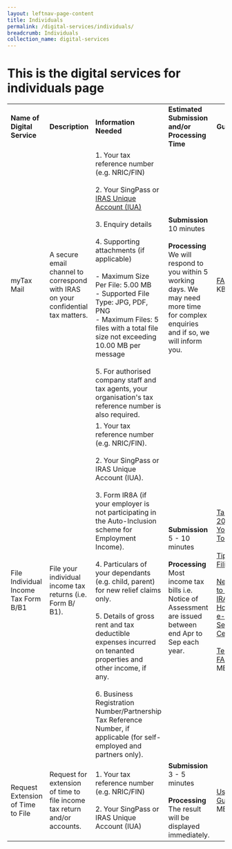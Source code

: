 ```yaml
---
layout: leftnav-page-content
title: Individuals
permalink: /digital-services/individuals/
breadcrumb: Individuals
collection_name: digital-services
---
```


# This is the digital services for individuals page

<table>
  <tr>
    <td><b>Name of Digital Service</b></td>
    <td><b>Description</b></td>
    <td><b>Information Needed</b></td>
    <td><b>Estimated Submission and/or Processing Time</b></td>
    <td><b>Guides/FAQ</b></td>
  </tr>
  <tr>
    <td>myTax Mail</td>
    <td>A secure email channel to correspond with IRAS on your confidential tax matters.</td>
    <td>1. Your tax reference number (e.g. NRIC/FIN)<br>
        <br>2. Your SingPass or <a href="https://www.iras.gov.sg/irashome/iras2fa.aspx">IRAS Unique Account (IUA)</a><br>
        <br>3. Enquiry details<br>
        <br>4. Supporting attachments (if applicable)<br>
        <br> - Maximum Size Per File: 5.00 MB<br> 
             - Supported File Type: JPG, PDF, PNG<br>
             - Maximum Files: 5 files with a total file size not exceeding 10.00 MB per message<br> 
        <br>5. For authorised company staff and tax agents, your organisation's tax reference number is also required.</td>
    <td>
      <b>Submission</b> 
      <br>10 minutes<br>
      <br><b>Processing</b>
      <br>We will respond to you within 5 working days. We may need more time for complex enquiries and if so, we will inform you. </td>
    <td> 
      <a href="https://www.iras.gov.sg/IRASHome/uploadedFiles/IRASHome/e-Services/myTax%20Mail_FAQ.pdf">FAQ</a>(837 KB)
    </td>
  </tr>
  <tr>
    <td>File Individual Income Tax Form B/B1</td>
    <td>File your individual income tax returns (i.e. Form B/ B1).</td>
    <td>1. Your tax reference number (e.g. NRIC/FIN).<br>      
        <br>2. Your SingPass or IRAS Unique Account (IUA).<br>       
        <br>3. Form IR8A (if your employer is not participating in the Auto-Inclusion scheme for Employment Income).<br>        
        <br>4. Particulars of your dependants (e.g. child, parent) for new relief claims only.<br>        
        <br>5. Details of gross rent and tax deductible expenses incurred on tenanted properties and other income, if any.<br>        
        <br>6. Business Registration Number/Partnership Tax Reference Number, if applicable (for self-employed and partners only).</td>
    <td>
      <b>Submission</b>
      <br>5 - 10 minutes<br>
      <br><b>Processing</b> 
      <br>Most income tax bills i.e. Notice of Assessment are issued between end Apr to Sep each year. 
    </td>
    <td>
      <a href="https://prototype-iras-main.netlify.com/individuals/locals/taxseason2019/">Tax Season 2019 - All You Need To Know</a><br>
      <br><a href="https://www.iras.gov.sg/IRASHome/e-Services/Individuals/File-Individual-Income-Tax-Form-B1-B/Tips-on-e-Filing-for-YA-2019/">Tips on e-Filing</a><br> 
      <br><a href="https://www.iras.gov.sg/IRASHome/e-Services/Individuals/Need-help-to-e-file/">Need help to e-File: IRAS Hotline and e-Filing Service Centre</a><br>
      <br><a href="https://www.iras.gov.sg/irashome/uploadedFiles/IRASHome/e-Services/PC%20Requirements%20and%20Technical%20Issues-R.pdf">Technical FAQ</a>(2.17 MB)<br></td>
  </tr>
  <tr>
    <td>Request Extension of Time to File</td>
    <td>Request for extension of time to file income tax return and/or accounts.</td>
    <td>1. Your tax reference number (e.g. NRIC/FIN)<br>
        <br>2. Your SingPass or  IRAS Unique Account (IUA)</td>
    <td>
      <b>Submission</b> 
      <br>3 - 5 minutes<br>
      <br><b>Processing</b>
      <br>The result will be displayed immediately.</td>
    <td>
      <a href="https://www.iras.gov.sg/irashome/uploadedFiles/IRASHome/Individuals/Extension%20of%20Time%20to%20File.pdf">User Guide</a>(1.12 MB)
    </td>
    </tr>
 </table>
 
